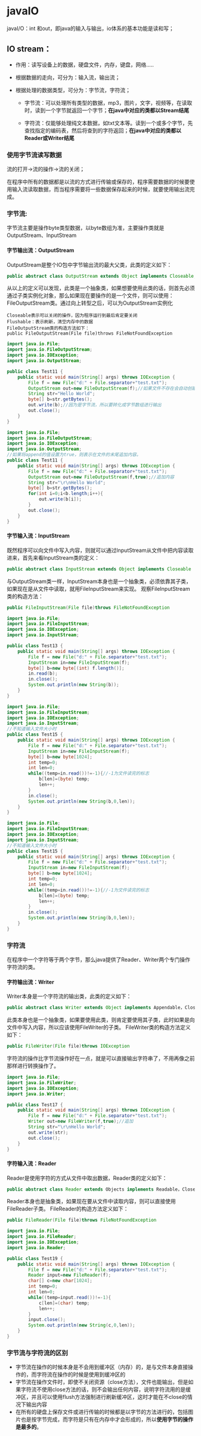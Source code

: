 ﻿# javaIO

javaI/O：int 和out，即java的输入与输出，io体系的基本功能是读和写；

## IO stream：  

- 作用：读写设备上的数据，硬盘文件，内存，键盘，网络.....

- 根据数据的走向，可分为：输入流，输出流；

- 根据处理的数据类型，可分为：字节流，字符流；

  - 字节流：可以处理所有类型的数据，mp3，图片，文字，视频等，在读取时，读到一个字节就返回一个字节；**在java中对应的类都以Stream结尾**

  - 字符流：仅能够处理纯文本数据，如txt文本等。读到一个或多个字节，先查找指定的编码表，然后将查到的字符返回；**在java中对应的类都以Reader或Writer结尾**

 ### 使用字节流读写数据

流的打开->流的操作->流的关闭；

在程序中所有的数据都是以流的方式进行传输或保存的，程序需要数据的时候要使用输入流读取数据，而当程序需要将一些数据保存起来的时候，就要使用输出流完成。

### 字节流:

字节流主要是操作byte类型数据，以byte数组为准，主要操作类就是OutputStream、InputStream
#### 字节输出流：OutputStream
OutputStream是整个IO包中字节输出流的最大父类，此类的定义如下：

```java
public abstract class OutputStream extends Object implements Closeable,Flushable
```
从以上的定义可以发现，此类是一个抽象类，如果想要使用此类的话，则首先必须通过子类实例化对象，那么如果现在要操作的是一个文件，则可以使用：FileOutputStream类。通过向上转型之后，可以为OutputStream实例化
```
Closeable表示可以关闭的操作，因为程序运行到最后肯定要关闭
Flushable：表示刷新，清空内存中的数据
FileOutputStream类的构造方法如下：
public FileOutputStream(File file)throws FileNotFoundException 
```
```java
import java.io.File;
import java.io.FileOutputStream;
import java.io.IOException;
import java.io.OutputStream;

public class Test11 {
    public static void main(String[] args) throws IOException {
        File f = new File("d:" + File.separator+"test.txt");
        OutputStream out=new FileOutputStream(f);//如果文件不存在会自动创建
        String str="Hello World";
        byte[] b=str.getBytes();
        out.write(b);//因为是字节流，所以要转化成字节数组进行输出
        out.close();
    }
}
```
```java
import java.io.File;
import java.io.FileOutputStream;
import java.io.IOException;
import java.io.OutputStream;
//如果将append的值设置为true，则表示在文件的末尾追加内容。
public class Test11 {
    public static void main(String[] args) throws IOException {
        File f = new File("d:" + File.separator+"test.txt");
        OutputStream out=new FileOutputStream(f,true);//追加内容
        String str="\r\nHello World";
        byte[] b=str.getBytes();
        for(int i=0;i<b.length;i++){
            out.write(b[i]);
        }
        out.close();
    }
}
```

#### 字节输入流：InputStream
既然程序可以向文件中写入内容，则就可以通过InputStream从文件中把内容读取进来，首先来看InputStream类的定义：

```java
public abstract class InputStream extends Object implements Closeable
```
与OutputStream类一样，InputStream本身也是一个抽象类，必须依靠其子类，如果现在是从文件中读取，就用FileInputStream来实现。
观察FileInputStream类的构造方法：

```java
public FileInputStream(File file)throws FileNotFoundException
```
```java
import java.io.File;
import java.io.FileInputStream;
import java.io.IOException;
import java.io.InputStream;

public class Test13 {
    public static void main(String[] args) throws IOException {
        File f = new File("d:" + File.separator+"test.txt");
        InputStream in=new FileInputStream(f);
        byte[] b=new byte[(int) f.length()];
        in.read(b);
        in.close();
        System.out.println(new String(b));
    }
}
```
```java
import java.io.File;
import java.io.FileInputStream;
import java.io.IOException;
import java.io.InputStream;
//不知道输入文件大小时
public class Test15 {
    public static void main(String[] args) throws IOException {
        File f = new File("d:" + File.separator+"test.txt");
        InputStream in=new FileInputStream(f);
        byte[] b=new byte[1024];
        int temp=0;
        int len=0;
        while((temp=in.read())!=-1){//-1为文件读完的标志
            b[len]=(byte) temp;
            len++;
        }
        in.close();
        System.out.println(new String(b,0,len));
    }
}
```
```java
import java.io.File;
import java.io.FileInputStream;
import java.io.IOException;
import java.io.InputStream;
//不知道输入文件大小时
public class Test15 {
    public static void main(String[] args) throws IOException {
        File f = new File("d:" + File.separator+"test.txt");
        InputStream in=new FileInputStream(f);
        byte[] b=new byte[1024];
        int temp=0;
        int len=0;
        while((temp=in.read())!=-1){//-1为文件读完的标志
            b[len]=(byte) temp;
            len++;
        }
        in.close();
        System.out.println(new String(b,0,len));
    }
}
```
### 字符流
在程序中一个字符等于两个字节，那么java提供了Reader、Writer两个专门操作字符流的类。
#### 字符输出流：Writer
Writer本身是一个字符流的输出类，此类的定义如下：

```java
public abstract class Writer extends Object implements Appendable，Closeable，Flushable
```
此类本身也是一个抽象类，如果要使用此类，则肯定要使用其子类，此时如果是向文件中写入内容，所以应该使用FileWriter的子类。
FileWriter类的构造方法定义如下：
```java
public FileWriter(File file)throws IOException
```
字符流的操作比字节流操作好在一点，就是可以直接输出字符串了，不用再像之前那样进行转换操作了。
```java
import java.io.File;
import java.io.FileWriter;
import java.io.IOException;
import java.io.Writer;

public class Test17 {
    public static void main(String[] args) throws IOException {
        File f = new File("d:" + File.separator+"test.txt");
        Writer out=new FileWriter(f,true);//追加
        String str="\r\nHello World";
        out.write(str);
        out.close();
    }
}
```
#### 字符输入流：Reader

Reader是使用字符的方式从文件中取出数据，Reader类的定义如下：
```java
public abstract class Reader extends Objects implements Readable，Closeable
```
Reader本身也是抽象类，如果现在要从文件中读取内容，则可以直接使用FileReader子类。
FileReader的构造方法定义如下：

```java
public FileReader(File file)throws FileNotFoundException
```
```java
import java.io.File;
import java.io.FileReader;
import java.io.IOException;
import java.io.Reader;

public class Test19 {
    public static void main(String[] args) throws IOException {
        File f = new File("d:" + File.separator+"test.txt");
        Reader input=new FileReader(f);
        char[] c=new char[1024];
        int temp=0;
        int len=0;
        while((temp=input.read())!=-1){
            c[len]=(char) temp;
            len++;
        }
        input.close();
        System.out.println(new String(c,0,len));
    }
}
```
### 字节流与字符流的区别

- 字节流在操作的时候本身是不会用到缓冲区（内存）的，是与文件本身直接操作的，而字符流在操作的时候是使用到缓冲区的
- 字节流在操作文件时，即使不关闭资源（close方法），文件也能输出，但是如果字符流不使用close方法的话，则不会输出任何内容，说明字符流用的是缓冲区，并且可以使用flush方法强制进行刷新缓冲区，这时才能在不close的情况下输出内容
- 在所有的硬盘上保存文件或进行传输的时候都是以字节的方法进行的，包括图片也是按字节完成，而字符是只有在内存中才会形成的，所以**使用字节的操作是最多的**。
